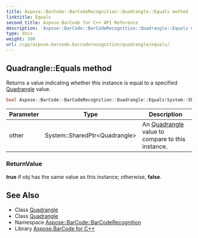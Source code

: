 ```yaml
---
title: Aspose::BarCode::BarCodeRecognition::Quadrangle::Equals method
linktitle: Equals
second_title: Aspose.BarCode for C++ API Reference
description: 'Aspose::BarCode::BarCodeRecognition::Quadrangle::Equals method. Returns a value indicating whether this instance is equal to a specified Quadrangle value in C++.'
type: docs
weight: 300
url: /cpp/aspose.barcode.barcoderecognition/quadrangle/equals/
---
```

## Quadrangle::Equals method


Returns a value indicating whether this instance is equal to a specified [Quadrangle](../) value.

```cpp
bool Aspose::BarCode::BarCodeRecognition::Quadrangle::Equals(System::SharedPtr<Quadrangle> other) override
```


| Parameter | Type | Description |
| --- | --- | --- |
| other | System::SharedPtr\<Quadrangle\> | An [Quadrangle](../) value to compare to this instance. |

### ReturnValue

**true** if obj has the same value as this instance; otherwise, **false**.

## See Also

* Class [Quadrangle](../)
* Class [Quadrangle](../)
* Namespace [Aspose::BarCode::BarCodeRecognition](../../)
* Library [Aspose.BarCode for C++](../../../)
